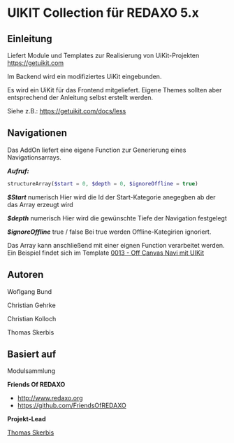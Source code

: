 # UIKIT Collection für REDAXO 5.x

## Einleitung
Liefert Module und Templates zur Realisierung von UiKit-Projekten
https://getuikit.com

Im Backend wird ein modifiziertes UiKit eingebunden.  

Es wird ein UiKit für das Frontend mitgeliefert. 
Eigene Themes sollten aber entsprechend der Anleitung selbst erstellt werden. 

Siehe z.B.: https://getuikit.com/docs/less

## Navigationen

Das AddOn liefert eine eigene Function zur Generierung eines Navigationsarrays. 

***Aufruf:***
```php
structureArray($start = 0, $depth = 0, $ignoreOffline = true)
```

***$Start***
numerisch
Hier wird die Id der Start-Kategorie anegegben ab der das Array erzeugt wird

***$depth***
numerisch
Hier wird die gewünschte Tiefe der Navigation festgelegt

***$ignoreOffline***
true / false
Bei true werden Offline-Kategirien ignoriert. 

Das Array kann anschließend mit einer eignen Function verarbeitet werden. 
Ein Beispiel findet sich im Template [0013 - Off Canvas Navi mit UIKit](https://github.com/FriendsOfREDAXO/uikit_collection/blob/master/lib/templates/0013_off_canvas_navi/template.inc) 


## Autoren

Woflgang Bund

Christian Gehrke

Christian Kolloch

Thomas Skerbis


## Basiert auf

Modulsammlung 

**Friends Of REDAXO**

* http://www.redaxo.org
* https://github.com/FriendsOfREDAXO

**Projekt-Lead**

[Thomas Skerbis](https://github.com/KLXM)

